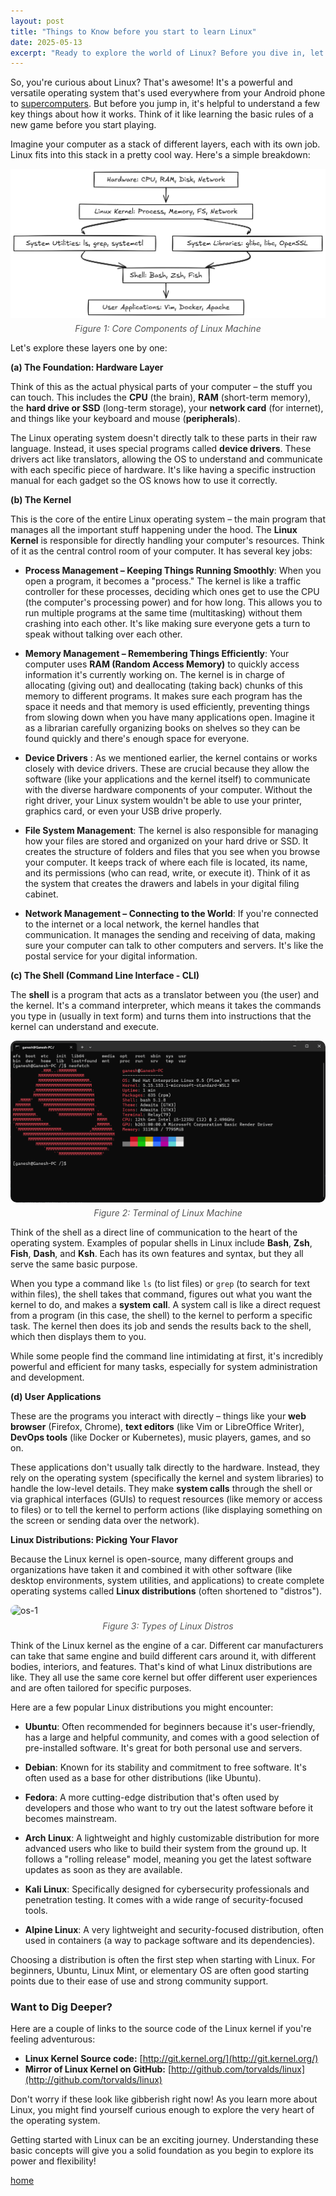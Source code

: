 ```yaml
---
layout: post
title: "Things to Know before you start to learn Linux"
date: 2025-05-13
excerpt: "Ready to explore the world of Linux? Before you dive in, let's break down what Linux is all about in simple terms. No tech overwhelm, just the essential stuff you need to know to get started!"
---
```


So, you're curious about Linux? That's awesome! It's a powerful and versatile operating system that's used everywhere from your Android phone to [supercomputers](https://www.nas.nasa.gov/hecc/resources/pleiades.html). But before you jump in, it's helpful to understand a few key things about how it works. Think of it like learning the basic rules of a new game before you start playing.


Imagine your computer as a stack of different layers, each with its own job. Linux fits into this stack in a pretty cool way. Here's a simple breakdown:

<div style="display: flex; flex-direction: column; align-items: center;">
  <img src="/assets/blog/2025-05-13-Things-OS/1.png" alt="os-1" style="width: 100%;" />
  <span style="margin-top: 8px; font-style: italic; color: #555;">Figure 1: Core Components of Linux Machine</span>
</div>

<!--- assets\blog\2025-05-13-Things-OS\1.png -->


Let's explore these layers one by one:

**(a) The Foundation: Hardware Layer**

Think of this as the actual physical parts of your computer – the stuff you can touch. This includes the **CPU** (the brain), **RAM** (short-term memory), the **hard drive or SSD** (long-term storage), your **network card** (for internet), and things like your keyboard and mouse (**peripherals**).

The Linux operating system doesn't directly talk to these parts in their raw language. Instead, it uses special programs called **device drivers**. These drivers act like translators, allowing the OS to understand and communicate with each specific piece of hardware. It's like having a specific instruction manual for each gadget so the OS knows how to use it correctly.

**(b) The Kernel**

This is the core of the entire Linux operating system – the main program that manages all the important stuff happening under the hood. The **Linux Kernel** is responsible for directly handling your computer's resources. Think of it as the central control room of your computer. It has several key jobs:

* **Process Management – Keeping Things Running Smoothly**: When you open a program, it becomes a "process." The kernel is like a traffic controller for these processes, deciding which ones get to use the CPU (the computer's processing power) and for how long. This allows you to run multiple programs at the same time (multitasking) without them crashing into each other. It's like making sure everyone gets a turn to speak without talking over each other.

* **Memory Management – Remembering Things Efficiently**: Your computer uses **RAM (Random Access Memory)** to quickly access information it's currently working on. The kernel is in charge of allocating (giving out) and deallocating (taking back) chunks of this memory to different programs. It makes sure each program has the space it needs and that memory is used efficiently, preventing things from slowing down when you have many applications open. Imagine it as a librarian carefully organizing books on shelves so they can be found quickly and there's enough space for everyone.

* **Device Drivers** : As we mentioned earlier, the kernel contains or works closely with device drivers. These are crucial because they allow the software (like your applications and the kernel itself) to communicate with the diverse hardware components of your computer. Without the right driver, your Linux system wouldn't be able to use your printer, graphics card, or even your USB drive properly.

* **File System Management**: The kernel is also responsible for managing how your files are stored and organized on your hard drive or SSD. It creates the structure of folders and files that you see when you browse your computer. It keeps track of where each file is located, its name, and its permissions (who can read, write, or execute it). Think of it as the system that creates the drawers and labels in your digital filing cabinet.

* **Network Management – Connecting to the World**: If you're connected to the internet or a local network, the kernel handles that communication. It manages the sending and receiving of data, making sure your computer can talk to other computers and servers. It's like the postal service for your digital information.

**(c) The Shell (Command Line Interface - CLI)**

The **shell** is a program that acts as a translator between you (the user) and the kernel. It's a command interpreter, which means it takes the commands you type in (usually in text form) and turns them into instructions that the kernel can understand and execute.

<div style="display: flex; flex-direction: column; align-items: center;">
  <img src="/assets/blog/2025-05-13-Things-OS/2.png" alt="os-1" style="width: 100%; border-radius: 10px;" />
  <span style="margin-top: 8px; font-style: italic; color: #555; ">Figure 2: Terminal of Linux Machine</span>
</div>

Think of the shell as a direct line of communication to the heart of the operating system. Examples of popular shells in Linux include **Bash**, **Zsh**, **Fish**, **Dash**, and **Ksh**. Each has its own features and syntax, but they all serve the same basic purpose.

When you type a command like `ls` (to list files) or `grep` (to search for text within files), the shell takes that command, figures out what you want the kernel to do, and makes a **system call**. A system call is like a direct request from a program (in this case, the shell) to the kernel to perform a specific task. The kernel then does its job and sends the results back to the shell, which then displays them to you.

While some people find the command line intimidating at first, it's incredibly powerful and efficient for many tasks, especially for system administration and development.

**(d) User Applications**

These are the programs you interact with directly – things like your **web browser** (Firefox, Chrome), **text editors** (like Vim or LibreOffice Writer), **DevOps tools** (like Docker or Kubernetes), music players, games, and so on.

These applications don't usually talk directly to the hardware. Instead, they rely on the operating system (specifically the kernel and system libraries) to handle the low-level details. They make **system calls** through the shell or via graphical interfaces (GUIs) to request resources (like memory or access to files) or to tell the kernel to perform actions (like displaying something on the screen or sending data over the network).

**Linux Distributions: Picking Your Flavor**

Because the Linux kernel is open-source, many different groups and organizations have taken it and combined it with other software (like desktop environments, system utilities, and applications) to create complete operating systems called **Linux distributions** (often shortened to "distros").

<div style="display: flex; flex-direction: column; align-items: center;">
  <img src="https://miro.medium.com/v2/resize:fit:1280/0*AWC6P5DGSVk5l6zG" alt="os-1" style="width: 100%; border-radius: 30px;" />
  <span style="margin-top: 8px; font-style: italic; color: #555; ">Figure 3: Types of Linux Distros</span>
</div>

Think of the Linux kernel as the engine of a car. Different car manufacturers can take that same engine and build different cars around it, with different bodies, interiors, and features. That's kind of what Linux distributions are like. They all use the same core kernel but offer different user experiences and are often tailored for specific purposes.

Here are a few popular Linux distributions you might encounter:

* **Ubuntu**: Often recommended for beginners because it's user-friendly, has a large and helpful community, and comes with a good selection of pre-installed software. It's great for both personal use and servers.

* **Debian**: Known for its stability and commitment to free software. It's often used as a base for other distributions (like Ubuntu).

* **Fedora**: A more cutting-edge distribution that's often used by developers and those who want to try out the latest software before it becomes mainstream.

* **Arch Linux**: A lightweight and highly customizable distribution for more advanced users who like to build their system from the ground up. It follows a "rolling release" model, meaning you get the latest software updates as soon as they are available.

* **Kali Linux**: Specifically designed for cybersecurity professionals and penetration testing. It comes with a wide range of security-focused tools.

* **Alpine Linux**: A very lightweight and security-focused distribution, often used in containers (a way to package software and its dependencies).

Choosing a distribution is often the first step when starting with Linux. For beginners, Ubuntu, Linux Mint, or elementary OS are often good starting points due to their ease of use and strong community support.

### Want to Dig Deeper?

Here are a couple of links to the source code of the Linux kernel if you're feeling adventurous:

* **Linux Kernel Source code:** [http://git.kernel.org/](http://git.kernel.org/)
* **Mirror of Linux Kernel on GitHub:** [http://github.com/torvalds/linux](http://github.com/torvalds/linux)

Don't worry if these look like gibberish right now! As you learn more about Linux, you might find yourself curious enough to explore the very heart of the operating system.

Getting started with Linux can be an exciting journey. Understanding these basic concepts will give you a solid foundation as you begin to explore its power and flexibility!


[home](https://mc095.github.io/)